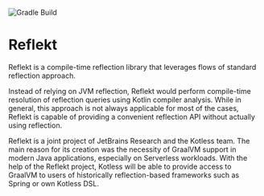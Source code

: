 ![Gradle Build](https://github.com/nbirillo/reflekt/workflows/Gradle%20Build/badge.svg?branch=master)

# Reflekt

Reflekt is a compile-time reflection library that leverages flows of standard reflection approach.

Instead of relying on JVM reflection, Reflekt would perform compile-time resolution of reflection
queries using Kotlin compiler analysis. While in general, this approach is not always applicable for
most of the cases, Reflekt is capable of providing a convenient reflection API without actually
using reflection.

Reflekt is a joint project of JetBrains Research and the Kotless team. The main reason for its creation was the necessity of GraalVM support in modern Java applications, especially on Serverless workloads. With the help of the Reflekt project, Kotless will be able to provide access to GraalVM to users of historically reflection-based frameworks such as Spring or own Kotless DSL.
